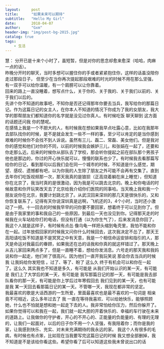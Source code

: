 ```yaml
---
layout:     post
title:      "如果未来可以期待"
subtitle:   "Hello My Girl"
date:       2018-04-07
author:     "Gxm"
header-img: "img/post-bg-2015.jpg"
catalog: true
tags:
    - 生活
---
```

慧：
    分开已是十来个小时了，虽短暂，但是对你的思念却愈来愈深（哈哈，肉麻一点的话）。           
    昨晚分开时的聊天，当时多想可以握住你的手或者紧紧抱住你，这样的话虽没陪你走过那段日子，
    但至少在当你再次提起那段艰难的时光的时候不用在那么坚强，有一双手可以给你温暖，有一个肩膀可以让你靠着。         
    回来的路上一直没睡着，想写点什么，关于你的、关于我的、关于我们以前的、关于我们以后的。         
    先讲个你不知道的故事吧，不知你是否还记得那年你要去当兵，我写给你的那篇日记。作为这篇日记的女主人，在你本人不知道的情况下你成为了我的女朋友，我大学的那帮朋友们都知道你的名字就是没见过你真人。有时候吃饭 聊天聊到 这方面的话题还问我  你的慧呢。               
    在感情上我是一个不胆大的人，有时候我在想如果我早点吐露心意，比如在我那年去部队找你的时候，是不是就会发生一些不一样的事，至少可以肯定的是当你感到艰难的时候你不会找不到人诉说。虽然有三儿、磊二、常磊、美女他们。但是我对你的感觉和他们对你的不同，以前的时候我会嫉妒三儿，和张娟在一起了，还要和你走那么近。后来的时候你从部队去了学校，那会听你提起之前在部队那个男孩子他也是那边的，你过的开心快乐就可以，慢慢的联系也少了。有时候我去看那篇写给你的日记，看到那句以后我们会在同一个城市的时候，不知道是什么感觉，期望、感叹、遗憾都有吧，以为你我的人生除了朋友之外可能不会再有交集了。直到去年你们吃饭视频那一次，那天我真的是狼狈（正高烧着躺在床上睡觉），但知道你在北京了，我当时真的是很激动，因为我是可以跳去北京的。晚上和你电话的时候故意和你开玩笑改天去了北京给我介绍你们医院的同事哈。当天晚上我和我一个朋友说你在北京，我要计划跳北京了。从武汉回来深圳的那几天是很快乐的，又和你恢复联系了，记得有天你说深圳真是远啊，飞机还的3，4个小时，当时还小激动了一把。十一回去的时候我早早的问你要不要回家，想着终于可以见到你了。但是由于我家里的事和我自己的一些原因，到最后一天也没见到你。记得那天走的时候我在火车站给你打的电话，但没有打通（以为你生气了），后来发消息你回了。我这个人就是这样子，有时候有点怂 像乌龟一样把头缩到龟壳里，我怕不能和你在一起。过年放假回家的时候我又问你什么时候回去，这次我决定不怂了，那天王高阳请吃饭不知道是不是冥冥之中有天意，我是一个相信命运安排和指引的人，那天是命运对我最后的眷顾，如果我还在怂的话我和你真的就这样错过了。那天晚上从吉儿家回来两点多了，但是一直睡不着，想给你发消息。六号走的那天我和我妈说和你一起走，他们听了很高兴。因为他们一直开我玩笑说 那会你去当兵的时候 我 让我妈给你发短信  。过了、等了、盼了 这么久 终于有机会可以和你在一起了。这么久 其实我也不知道是多久，有可能是 从我们开始认识的某一天，有可能是 我们上了大学后的某一天，有可能是 我写那篇日记的那一天，有可能是我去部队看你的那一天，有可能是你上学后过年寒假回去 我们见到的某一天，也有可能是我 某一天回去看那篇日记的某一天。不管哪一天，我现在都非常的坚定。              
    我最喜欢的歌是大话西游的一生所爱，里面最喜欢也是最不喜欢的一句词是 相亲竟不可相近，这么多年过去了 我 一直在等待我喜欢、可以给她快乐，能够照顾她，什么也不怕就是想和她一起走下去的人。我非常怕给你压力，然后你躲开了。如果你觉得可以和我在一起，我们就一起大胆的开着快乐的、幸福的车行驶在未来的道路上。让我做你的守护者，开心的不开心的、正能量的负能量的、有理的无理的，让我们一起面对，以后的日子你不用一个人坚强，有我陪着你；而你是我的家，让我感到快乐、充实、对未来充满期待的我永远的家。
    我这个人有很多的毛病，有时候也有点笨，比如现在当我要写完这篇日记的时候 我又想全部删掉，我不知道是不是该给你看这些。希望你看了后可以知道这些我未曾说出口的话